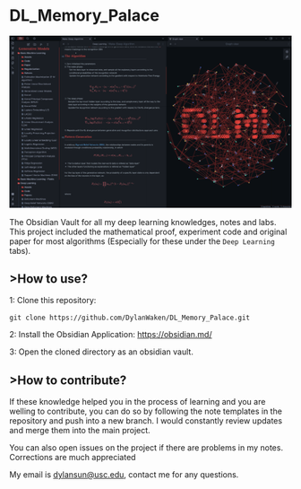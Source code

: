 # DL_Memory_Palace
![DEMO](https://github.com/DylanWaken/DL_Memory_Palace/blob/master/IMG_0005.png)

The Obsidian Vault for all my deep learning knowledges, notes and labs. This project included the mathematical proof, experiment code and original paper for most algorithms (Especially for these under the `Deep Learning` tabs). 

## \>How to use?
1: Clone this repository:
```
git clone https://github.com/DylanWaken/DL_Memory_Palace.git
```
2: Install the Obsidian Application: https://obsidian.md/

3: Open the cloned directory as an obsidian vault.

## \>How to contribute?
If these knowledge helped you in the process of learning and you are welling to contribute, you can do so by following the note templates in the repository and push into a new branch. I would constantly review updates and merge them into the main project. 

You can also open issues on the project if there are problems in my notes. Corrections are much appreciated

My email is dylansun@usc.edu, contact me for any questions.
